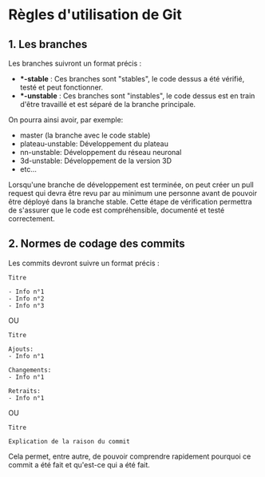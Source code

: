 # Règles d'utilisation de Git

## 1. Les branches

Les branches suivront un format précis :
- **\*-stable** : Ces branches sont "stables", le code dessus a été vérifié, testé et peut fonctionner.
- **\*-unstable** : Ces branches sont "instables", le code dessus est en train d'être travaillé et est séparé de la branche principale.

On pourra ainsi avoir, par exemple:
- master (la branche avec le code stable)
- plateau-unstable: Développement du plateau
- nn-unstable: Développement du réseau neuronal
- 3d-unstable: Développement de la version 3D
- etc...

Lorsqu'une branche de développement est terminée, on peut créer un pull request qui devra être revu par au minimum une personne avant de pouvoir être déployé dans la branche stable.
Cette étape de vérification permettra de s'assurer que le code est compréhensible, documenté et testé correctement.

## 2. Normes de codage des commits

Les commits devront suivre un format précis :
```
Titre

- Info n°1
- Info n°2
- Info n°3
```
OU
```
Titre

Ajouts:
- Info n°1

Changements:
- Info n°1

Retraits:
- Info n°1
```
OU
```
Titre

Explication de la raison du commit
```

Cela permet, entre autre, de pouvoir comprendre rapidement pourquoi ce commit a été fait et qu'est-ce qui a été fait.